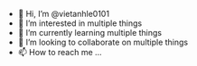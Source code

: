- 👋 Hi, I’m @vietanhle0101
- 👀 I’m interested in multiple things
- 🌱 I’m currently learning multiple things
- 💞️ I’m looking to collaborate on multiple things
- 📫 How to reach me ...

<!---
vietanhle0101/vietanhle0101 is a ✨ special ✨ repository because its `README.md` (this file) appears on your GitHub profile.
You can click the Preview link to take a look at your changes.
--->
